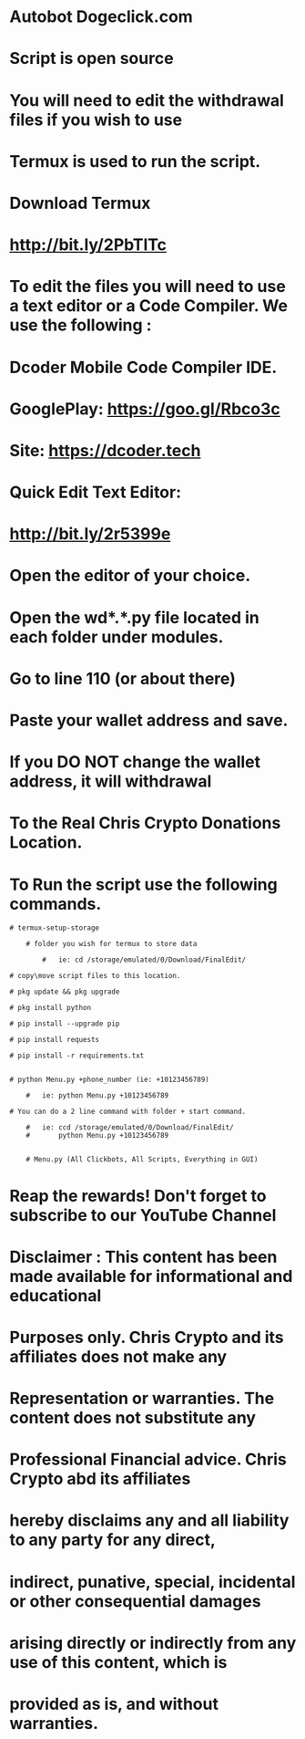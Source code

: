 # Autobot Dogeclick.com
# Script is open source  
# You will need to edit the withdrawal files if you wish to use  

# Termux is used to run the script.

# Download Termux 
# http://bit.ly/2PbTlTc 

# To edit the files you will need to use a text editor or a Code Compiler. We use the following :

# Dcoder Mobile Code Compiler IDE.
# GooglePlay: https://goo.gl/Rbco3c 
# Site: https://dcoder.tech 

# Quick Edit Text Editor:
# http://bit.ly/2r5399e 

# Open the editor of your choice.
# Open the wd*.*.py file located in each folder under modules.
# Go to line 110 (or about there)
# Paste your wallet address and save.
# If you DO NOT change the wallet address, it will withdrawal
# To the Real Chris Crypto Donations Location.

# To Run the script use the following commands.

	# termux-setup-storage

		# folder you wish for termux to store data

			# 	ie: cd /storage/emulated/0/Download/FinalEdit/
	
	# copy\move script files to this location.	

	# pkg update && pkg upgrade	

	# pkg install python
	
	# pip install --upgrade pip
	
	# pip install requests
	
	# pip install -r requirements.txt


	# python Menu.py +phone_number (ie: +10123456789)

		# 	ie: python Menu.py +10123456789

	# You can do a 2 line command with folder + start command.

		# 	ie: ccd /storage/emulated/0/Download/FinalEdit/
		# 		python Menu.py +10123456789  


		# Menu.py (All Clickbots, All Scripts, Everything in GUI)

# Reap the rewards! Don't forget to subscribe to our YouTube Channel

# Disclaimer : This content has been made available for informational and educational
# 				Purposes only. Chris Crypto and its affiliates does not make any
#				Representation or warranties. The content does not substitute any
#				Professional Financial advice. Chris Crypto abd its affiliates
#				hereby disclaims any and all liability to any party for any direct,
#				indirect, punative, special, incidental or other consequential damages
#				arising directly or indirectly from any use of this content, which is
#				provided as is, and without warranties.

